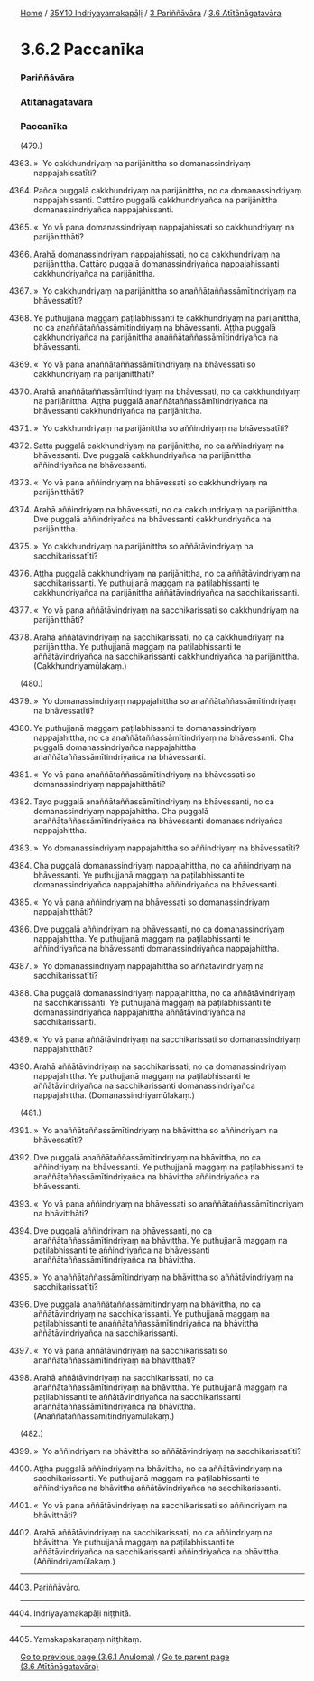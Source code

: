 
[Home](/) / [35Y10 Indriyayamakapāḷi](/tipitaka/35Y10.md) / [3 Pariññāvāra](/tipitaka/35Y10/3.md) / [3.6 Atītānāgatavāra](/tipitaka/35Y10/3/3.6.md)

# 3.6.2 Paccanīka

### Pariññāvāra

### Atītānāgatavāra

### Paccanīka

(479.)

4363. »  Yo cakkhundriyaṃ na parijānittha so domanassindriyaṃ nappajahissatīti?

4364. Pañca puggalā cakkhundriyaṃ na parijānittha, no ca domanassindriyaṃ nappajahissanti. Cattāro puggalā cakkhundriyañca na parijānittha domanassindriyañca nappajahissanti.

4365. «  Yo vā pana domanassindriyaṃ nappajahissati so cakkhundriyaṃ na parijānitthāti?

4366. Arahā domanassindriyaṃ nappajahissati, no ca cakkhundriyaṃ na parijānittha. Cattāro puggalā domanassindriyañca nappajahissanti cakkhundriyañca na parijānittha.

4367. »  Yo cakkhundriyaṃ na parijānittha so anaññātaññassāmītindriyaṃ na bhāvessatīti?

4368. Ye puthujjanā maggaṃ paṭilabhissanti te cakkhundriyaṃ na parijānittha, no ca anaññātaññassāmītindriyaṃ na bhāvessanti. Aṭṭha puggalā cakkhundriyañca na parijānittha anaññātaññassāmītindriyañca na bhāvessanti.

4369. «  Yo vā pana anaññātaññassāmītindriyaṃ na bhāvessati so cakkhundriyaṃ na parijānitthāti?

4370. Arahā anaññātaññassāmītindriyaṃ na bhāvessati, no ca cakkhundriyaṃ na parijānittha. Aṭṭha puggalā anaññātaññassāmītindriyañca na bhāvessanti cakkhundriyañca na parijānittha.

4371. »  Yo cakkhundriyaṃ na parijānittha so aññindriyaṃ na bhāvessatīti?

4372. Satta puggalā cakkhundriyaṃ na parijānittha, no ca aññindriyaṃ na bhāvessanti. Dve puggalā cakkhundriyañca na parijānittha aññindriyañca na bhāvessanti.

4373. «  Yo vā pana aññindriyaṃ na bhāvessati so cakkhundriyaṃ na parijānitthāti?

4374. Arahā aññindriyaṃ na bhāvessati, no ca cakkhundriyaṃ na parijānittha. Dve puggalā aññindriyañca na bhāvessanti cakkhundriyañca na parijānittha.

4375. »  Yo cakkhundriyaṃ na parijānittha so aññātāvindriyaṃ na sacchikarissatīti?

4376. Aṭṭha puggalā cakkhundriyaṃ na parijānittha, no ca aññātāvindriyaṃ na sacchikarissanti. Ye puthujjanā maggaṃ na paṭilabhissanti te cakkhundriyañca na parijānittha aññātāvindriyañca na sacchikarissanti.

4377. «  Yo vā pana aññātāvindriyaṃ na sacchikarissati so cakkhundriyaṃ na parijānitthāti?

4378. Arahā aññātāvindriyaṃ na sacchikarissati, no ca cakkhundriyaṃ na parijānittha. Ye puthujjanā maggaṃ na paṭilabhissanti te aññātāvindriyañca na sacchikarissanti cakkhundriyañca na parijānittha. (Cakkhundriyamūlakaṃ.)

(480.)

4379. »  Yo domanassindriyaṃ nappajahittha so anaññātaññassāmītindriyaṃ na bhāvessatīti?

4380. Ye puthujjanā maggaṃ paṭilabhissanti te domanassindriyaṃ nappajahittha, no ca anaññātaññassāmītindriyaṃ na bhāvessanti. Cha puggalā domanassindriyañca nappajahittha anaññātaññassāmītindriyañca na bhāvessanti.

4381. «  Yo vā pana anaññātaññassāmītindriyaṃ na bhāvessati so domanassindriyaṃ nappajahitthāti?

4382. Tayo puggalā anaññātaññassāmītindriyaṃ na bhāvessanti, no ca domanassindriyaṃ nappajahittha. Cha puggalā anaññātaññassāmītindriyañca na bhāvessanti domanassindriyañca nappajahittha.

4383. »  Yo domanassindriyaṃ nappajahittha so aññindriyaṃ na bhāvessatīti?

4384. Cha puggalā domanassindriyaṃ nappajahittha, no ca aññindriyaṃ na bhāvessanti. Ye puthujjanā maggaṃ na paṭilabhissanti te domanassindriyañca nappajahittha aññindriyañca na bhāvessanti.

4385. «  Yo vā pana aññindriyaṃ na bhāvessati so domanassindriyaṃ nappajahitthāti?

4386. Dve puggalā aññindriyaṃ na bhāvessanti, no ca domanassindriyaṃ nappajahittha. Ye puthujjanā maggaṃ na paṭilabhissanti te aññindriyañca na bhāvessanti domanassindriyañca nappajahittha.

4387. »  Yo domanassindriyaṃ nappajahittha so aññātāvindriyaṃ na sacchikarissatīti?

4388. Cha puggalā domanassindriyaṃ nappajahittha, no ca aññātāvindriyaṃ na sacchikarissanti. Ye puthujjanā maggaṃ na paṭilabhissanti te domanassindriyañca nappajahittha aññātāvindriyañca na sacchikarissanti.

4389. «  Yo vā pana aññātāvindriyaṃ na sacchikarissati so domanassindriyaṃ nappajahitthāti?

4390. Arahā aññātāvindriyaṃ na sacchikarissati, no ca domanassindriyaṃ nappajahittha. Ye puthujjanā maggaṃ na paṭilabhissanti te aññātāvindriyañca na sacchikarissanti domanassindriyañca nappajahittha. (Domanassindriyamūlakaṃ.)

(481.)

4391. »  Yo anaññātaññassāmītindriyaṃ na bhāvittha so aññindriyaṃ na bhāvessatīti?

4392. Dve puggalā anaññātaññassāmītindriyaṃ na bhāvittha, no ca aññindriyaṃ na bhāvessanti. Ye puthujjanā maggaṃ na paṭilabhissanti te anaññātaññassāmītindriyañca na bhāvittha aññindriyañca na bhāvessanti.

4393. «  Yo vā pana aññindriyaṃ na bhāvessati so anaññātaññassāmītindriyaṃ na bhāvitthāti?

4394. Dve puggalā aññindriyaṃ na bhāvessanti, no ca anaññātaññassāmītindriyaṃ na bhāvittha. Ye puthujjanā maggaṃ na paṭilabhissanti te aññindriyañca na bhāvessanti anaññātaññassāmītindriyañca na bhāvittha.

4395. »  Yo anaññātaññassāmītindriyaṃ na bhāvittha so aññātāvindriyaṃ na sacchikarissatīti?

4396. Dve puggalā anaññātaññassāmītindriyaṃ na bhāvittha, no ca aññātāvindriyaṃ na sacchikarissanti. Ye puthujjanā maggaṃ na paṭilabhissanti te anaññātaññassāmītindriyañca na bhāvittha aññātāvindriyañca na sacchikarissanti.

4397. «  Yo vā pana aññātāvindriyaṃ na sacchikarissati so anaññātaññassāmītindriyaṃ na bhāvitthāti?

4398. Arahā aññātāvindriyaṃ na sacchikarissati, no ca anaññātaññassāmītindriyaṃ na bhāvittha. Ye puthujjanā maggaṃ na paṭilabhissanti te aññātāvindriyañca na sacchikarissanti anaññātaññassāmītindriyañca na bhāvittha. (Anaññātaññassāmītindriyamūlakaṃ.)

(482.)

4399. »  Yo aññindriyaṃ na bhāvittha so aññātāvindriyaṃ na sacchikarissatīti?

4400. Aṭṭha puggalā aññindriyaṃ na bhāvittha, no ca aññātāvindriyaṃ na sacchikarissanti. Ye puthujjanā maggaṃ na paṭilabhissanti te aññindriyañca na bhāvittha aññātāvindriyañca na sacchikarissanti.

4401. «  Yo vā pana aññātāvindriyaṃ na sacchikarissati so aññindriyaṃ na bhāvitthāti?

4402. Arahā aññātāvindriyaṃ na sacchikarissati, no ca aññindriyaṃ na bhāvittha. Ye puthujjanā maggaṃ na paṭilabhissanti te aññātāvindriyañca na sacchikarissanti aññindriyañca na bhāvittha. (Aññindriyamūlakaṃ.)

---

4403. Pariññāvāro.



---

4404. Indriyayamakapāḷi niṭṭhitā.



---

4405. Yamakapakaraṇaṃ niṭṭhitaṃ.



[Go to previous page (3.6.1 Anuloma)](/tipitaka/35Y10/3/3.6/3.6.1.md) / [Go to parent page (3.6 Atītānāgatavāra)](/tipitaka/35Y10/3/3.6.md)


